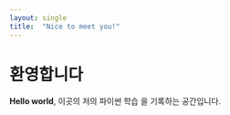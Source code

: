 ```yaml
---
layout: single
title:  "Nice to meet you!"
---
```


# 환영합니다

**Hello world**, 이곳의 저의 파이썬 학습 을 기록하는 공간입니다.
